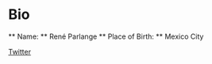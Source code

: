 # Bio
** Name: ** René Parlange
** Place of Birth: ** Mexico City

[Twitter](https://www.twitter.com/parlange)

